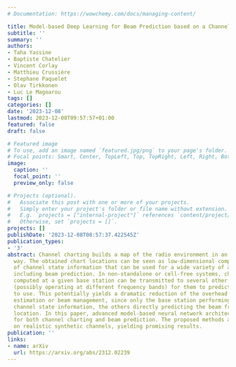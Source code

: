 ```yaml
---
# Documentation: https://wowchemy.com/docs/managing-content/

title: Model-based Deep Learning for Beam Prediction based on a Channel Chart
subtitle: ''
summary: ''
authors:
- Taha Yassine
- Baptiste Chatelier
- Vincent Corlay
- Matthieu Crussière
- Stephane Paquelet
- Olav Tirkkonen
- Luc Le Magoarou
tags: []
categories: []
date: '2023-12-08'
lastmod: 2023-12-08T09:57:57+01:00
featured: false
draft: false

# Featured image
# To use, add an image named `featured.jpg/png` to your page's folder.
# Focal points: Smart, Center, TopLeft, Top, TopRight, Left, Right, BottomLeft, Bottom, BottomRight.
image:
  caption: ''
  focal_point: ''
  preview_only: false

# Projects (optional).
#   Associate this post with one or more of your projects.
#   Simply enter your project's folder or file name without extension.
#   E.g. `projects = ["internal-project"]` references `content/project/deep-learning/index.md`.
#   Otherwise, set `projects = []`.
projects: []
publishDate: '2023-12-08T08:57:37.422545Z'
publication_types:
- '3'
abstract: Channel charting builds a map of the radio environment in an unsupervised
  way. The obtained chart locations can be seen as low-dimensional compressed versions
  of channel state information that can be used for a wide variety of applications,
  including beam prediction. In non-standalone or cell-free systems, chart locations
  computed at a given base station can be transmitted to several other base stations
  (possibly operating at different frequency bands) for them to predict which beams
  to use. This potentially yields a dramatic reduction of the overhead due to channel
  estimation or beam management, since only the base station performing charting requires
  channel state information, the others directly predicting the beam from the chart
  location. In this paper, advanced model-based neural network architectures are proposed
  for both channel charting and beam prediction. The proposed methods are assessed
  on realistic synthetic channels, yielding promising results.
publication: ''
links:
- name: arXiv
  url: https://arxiv.org/abs/2312.02239
---
```


